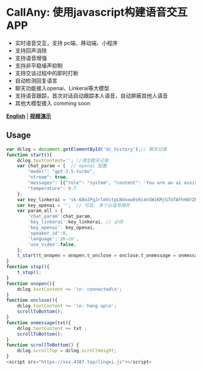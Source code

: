 # CallAny: 使用javascript构建语音交互APP
- 实时语音交互，支持 pc端、移动端、小程序
- 支持回声消除
- 支持语音增强
- 支持非平稳噪声抑制
- 支持交谈过程中的即时打断
- 自动检测回复语言
- 聊天功能接入openai、Linkerai等大模型
- 支持语音跟踪，首次对话自动跟踪本人语音，自动屏蔽其他人语音
- 其他大模型接入 comming soon


[**English**](https://github.com/linkerai/CallAny/blob/master/README.md)
| [**视频演示**](https://www.bilibili.com/video/BV1Mu4y1i7cp/)
## Usage
```javascript
var dclog = document.getElementById('dc_history');// 聊天记录
function start(){
    dclog.textContent=''; //清空聊天记录
    var chat_param = {  // openai 配置
        "model": "gpt-3.5-turbo",
        "stream": true,
        "messages": [{"role": "system", "content": 'You are an ai assistant'}],
        "temperature": 0.7
    };
    var key_linkerai = 'sk-6Be2PgJrlmVctpLNdxow0s9i4nSW1KMjG7UfAFhH8YZRX5vu';//多个以逗号隔开
    var key_openai = '';  // 可选, 多个以逗号隔开
    var param_all = {
        'chat_param':chat_param,
        'key_linkerai':key_linkerai, // 必须
        'key_openai': key_openai, 
        'speaker_id':0, 
        'language':'zh-cn',
        'use_video':false,
    };
    t_start(t_onopen = onopen,t_onclose = onclose,t_onmessage = onmessage, param_all = param_all); 
}
function stop(){
    t_stop();
}
function onopen(){
    dclog.textContent += '\n- connected\n';
}
function onclose(){
    dclog.textContent += '\n- hang up\n';
    scrollToBottom();
}
function onmessage(txt){
    dclog.textContent += txt ;
    scrollToBottom();
}
function scrollToBottom() {
    dclog.scrollTop = dclog.scrollHeight;
}
<script src="https://xxx.4387.top/lingxi.js"></script>
```

